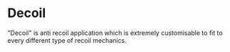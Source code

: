 # Decoil
"Decoil" is anti recoil application which is extremely customisable to fit to every different type of recoil mechanics. 
